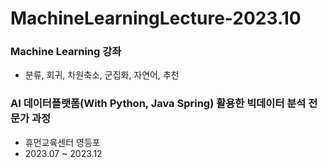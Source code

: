 # MachineLearningLecture-2023.10

### Machine Learning 강좌
- 분류, 회귀, 차원축소, 군집화, 자연어, 추천

### AI 데이터플랫폼(With Python, Java Spring) 활용한 빅데이터 분석 전문가 과정
- 휴먼교육센터 영등포
- 2023.07 ~ 2023.12
